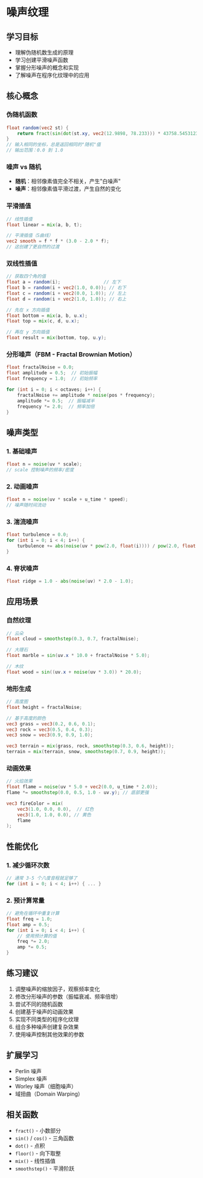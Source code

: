 # 噪声纹理

## 学习目标
- 理解伪随机数生成的原理
- 学习创建平滑噪声函数
- 掌握分形噪声的概念和实现
- 了解噪声在程序化纹理中的应用

## 核心概念

### 伪随机函数
```glsl
float random(vec2 st) {
    return fract(sin(dot(st.xy, vec2(12.9898, 78.233))) * 43758.5453123);
}
// 输入相同的坐标，总是返回相同的"随机"值
// 输出范围：0.0 到 1.0
```

### 噪声 vs 随机
- **随机**：相邻像素值完全不相关，产生"白噪声"
- **噪声**：相邻像素值平滑过渡，产生自然的变化

### 平滑插值
```glsl
// 线性插值
float linear = mix(a, b, t);

// 平滑插值（S曲线）
vec2 smooth = f * f * (3.0 - 2.0 * f);
// 这创建了更自然的过渡
```

### 双线性插值
```glsl
// 获取四个角的值
float a = random(i);                // 左下
float b = random(i + vec2(1.0, 0.0)); // 右下
float c = random(i + vec2(0.0, 1.0)); // 左上
float d = random(i + vec2(1.0, 1.0)); // 右上

// 先在 x 方向插值
float bottom = mix(a, b, u.x);
float top = mix(c, d, u.x);

// 再在 y 方向插值
float result = mix(bottom, top, u.y);
```

### 分形噪声（FBM - Fractal Brownian Motion）
```glsl
float fractalNoise = 0.0;
float amplitude = 0.5;  // 初始振幅
float frequency = 1.0;  // 初始频率

for (int i = 0; i < octaves; i++) {
    fractalNoise += amplitude * noise(pos * frequency);
    amplitude *= 0.5;  // 振幅减半
    frequency *= 2.0;  // 频率加倍
}
```

## 噪声类型

### 1. 基础噪声
```glsl
float n = noise(uv * scale);
// scale 控制噪声的频率/密度
```

### 2. 动画噪声
```glsl
float n = noise(uv * scale + u_time * speed);
// 噪声随时间流动
```

### 3. 湍流噪声
```glsl
float turbulence = 0.0;
for (int i = 0; i < 4; i++) {
    turbulence += abs(noise(uv * pow(2.0, float(i)))) / pow(2.0, float(i));
}
```

### 4. 脊状噪声
```glsl
float ridge = 1.0 - abs(noise(uv) * 2.0 - 1.0);
```

## 应用场景

### 自然纹理
```glsl
// 云朵
float cloud = smoothstep(0.3, 0.7, fractalNoise);

// 大理石
float marble = sin(uv.x * 10.0 + fractalNoise * 5.0);

// 木纹
float wood = sin((uv.x + noise(uv * 3.0)) * 20.0);
```

### 地形生成
```glsl
// 高度图
float height = fractalNoise;

// 基于高度的颜色
vec3 grass = vec3(0.2, 0.6, 0.1);
vec3 rock = vec3(0.5, 0.4, 0.3);
vec3 snow = vec3(0.9, 0.9, 1.0);

vec3 terrain = mix(grass, rock, smoothstep(0.3, 0.6, height));
terrain = mix(terrain, snow, smoothstep(0.7, 0.9, height));
```

### 动画效果
```glsl
// 火焰效果
float flame = noise(uv * 5.0 + vec2(0.0, u_time * 2.0));
flame *= smoothstep(0.0, 0.5, 1.0 - uv.y); // 底部更强

vec3 fireColor = mix(
    vec3(1.0, 0.0, 0.0),  // 红色
    vec3(1.0, 1.0, 0.0), // 黄色
    flame
);
```

## 性能优化

### 1. 减少循环次数
```glsl
// 通常 3-5 个八度音程就足够了
for (int i = 0; i < 4; i++) { ... }
```

### 2. 预计算常量
```glsl
// 避免在循环中重复计算
float freq = 1.0;
float amp = 0.5;
for (int i = 0; i < 4; i++) {
    // 使用预计算的值
    freq *= 2.0;
    amp *= 0.5;
}
```

## 练习建议
1. 调整噪声的缩放因子，观察频率变化
2. 修改分形噪声的参数（振幅衰减、频率倍增）
3. 尝试不同的随机函数
4. 创建基于噪声的动画效果
5. 实现不同类型的程序化纹理
6. 组合多种噪声创建复杂效果
7. 使用噪声控制其他效果的参数

## 扩展学习
- Perlin 噪声
- Simplex 噪声
- Worley 噪声（细胞噪声）
- 域扭曲（Domain Warping）

## 相关函数
- `fract()` - 小数部分
- `sin()` / `cos()` - 三角函数
- `dot()` - 点积
- `floor()` - 向下取整
- `mix()` - 线性插值
- `smoothstep()` - 平滑阶跃